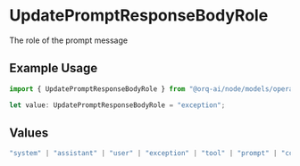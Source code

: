 # UpdatePromptResponseBodyRole

The role of the prompt message

## Example Usage

```typescript
import { UpdatePromptResponseBodyRole } from "@orq-ai/node/models/operations";

let value: UpdatePromptResponseBodyRole = "exception";
```

## Values

```typescript
"system" | "assistant" | "user" | "exception" | "tool" | "prompt" | "correction" | "expected_output"
```